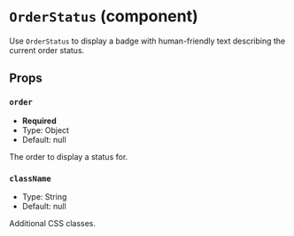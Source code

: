 `OrderStatus` (component)
=========================

Use `OrderStatus` to display a badge with human-friendly text describing the current order status.



Props
-----

### `order`

- **Required**
- Type: Object
- Default: null


The order to display a status for.


### `className`

- Type: String
- Default: null


Additional CSS classes.


